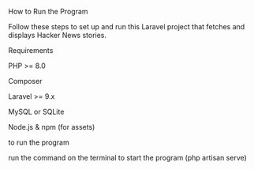  How to Run the Program

Follow these steps to set up and run this Laravel project that fetches and displays Hacker News stories.

Requirements

PHP >= 8.0

Composer

Laravel >= 9.x

MySQL or SQLite

Node.js & npm (for assets)


to run the program

run the command on the terminal to start the program
(php artisan serve)


